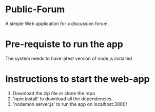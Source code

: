 # Public-Forum
A simple Web application for a discussion forum.

# Pre-requiste to run the app
The system needs to have latest version of node.js installed

# Instructions to start the web-app
1) Download the zip file or clone the repo
2) 'npm install' to download all the dependencies.
3) 'nodemon server.js' to run the app on localhost:3000/
